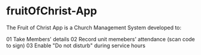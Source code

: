 # fruitOfChrist-App
The Fruit of Christ App is a Church Management System developed to:

01 Take Members' details
02 Record unit memebers' attendance (scan code to sign)
03 Enable "Do not disturb" during service hours
